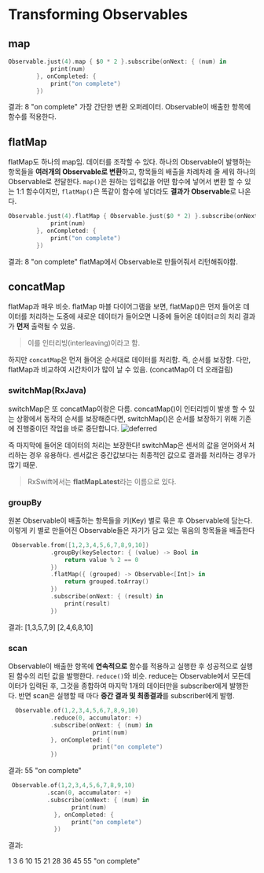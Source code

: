 # Transforming Observables

## map

~~~swift 
Observable.just(4).map { $0 * 2 }.subscribe(onNext: { (num) in
            print(num)
        }, onCompleted: {
            print("on complete")
        })
~~~
결과: 8 "on complete"
가장 간단한 변환 오퍼레이터.
Observable이 배출한 항목에 함수를 적용한다.

## flatMap
flatMap도 하나의 map임. 데이터를 조작할 수 있다. 
하나의 Observable이 발행하는 항목들을 **여러개의 Observable로 변환**하고, 항목들의 배출을 차례차례 줄 세워 하나의 Observable로 전달한다.
```map()```은 원하는 입력값을 어떤 함수에 넣어서 변환 할 수 있는 1:1 함수이지만,
```flatMap()```은 똑같이 함수에 넣더라도 **결과가 Observable**로 나온다.


~~~swift 
Observable.just(4).flatMap { Observable.just($0 * 2) }.subscribe(onNext: { (num) in
            print(num)
        }, onCompleted: {
            print("on complete")
        })
~~~
결과: 8 "on complete"
flatMap에서 Observable로 만들어줘서 리턴해줘야함. 

## concatMap
flatMap과 매우 비슷.
flatMap 마블 다이어그램을 보면, flatMap()은 먼저 들어온 데이터를 처리하는 도중에 새로운 데이터가 들어오면 니중에 들어온 데이터ㄹ의 처리 결과가 **먼저** 출력될 수 있음.
> 이를 인터리빙(interleaving)이라고 함.

하지만 ```concatMap```은 먼저 들어온 순서대로 데이터를 처리함. 즉, 순서를 보장함.
다만, flatMap과 비교하여 시간차이가 많이 날 수 있음. (concatMap이 더 오래걸림)

### switchMap(RxJava)

switchMap은 또 concatMap이랑은 다름.
concatMap()이 인터리빙이 발생 할 수 있는 상황에서 동작의 순서를 보장해준다면, switchMap()은 순서를 보장하기 위해 기존에 진행중이던 작업을 바로 중단합니다. 
![deferred](./images/switchMap.png)


즉 마지막에 들어온 데이터의 처리는 보장한다!
switchMap은 센서의 값을 얻어와서 처리하는 경우 유용하다. 센서값은 중간값보다는 최종적인 값으로 결과를 처리하는 경우가 많기 때문.

> RxSwift에서는 **flatMapLatest**라는 이름으로 있다.

### groupBy
원본 Observable이 배출하는 항목들을 키(Key) 별로 묶은 후 Observable에 담는다. 
이렇게 키 별로 만들어진 Observable들은 자기가 담고 있는 묶음의 항목들을 배출한다
~~~swift
 Observable.from([1,2,3,4,5,6,7,8,9,10])
            .groupBy(keySelector: { (value) -> Bool in
                return value % 2 == 0
            })
            .flatMap({ (grouped) -> Observable<[Int]> in
                return grouped.toArray()
            })
            .subscribe(onNext: { (result) in
                print(result)
            })
~~~

결과: 
[1,3,5,7,9]
[2,4,6,8,10]

### scan
Observable이 배출한 항목에 **연속적으로** 함수를 적용하고 실행한 후 성공적으로 실행된 함수의 리턴 값을 발행한다.
```reduce()```와 비슷. reduce는 Observable에서 모든데이터가 입력된 후, 그것을 종합하여 마지막 1개의 데이터만을 subscriber에게 발행한다.
반면 scan은 실행할 때 마다 **중간 결과 및 최종결과**를 subscriber에게 발행.

~~~swift
  Observable.of(1,2,3,4,5,6,7,8,9,10)
            .reduce(0, accumulator: +)
            .subscribe(onNext: { (num) in
                        print(num)
            }, onCompleted: {
                        print("on complete")
            })
~~~

결과: 55 "on complete"


~~~swift
 Observable.of(1,2,3,4,5,6,7,8,9,10)
           .scan(0, accumulator: +)
           .subscribe(onNext: { (num) in
                  print(num)
             }, onCompleted: {
                  print("on complete")
             })
~~~
결과:

1
3
6
10
15
21
28
36
45
55
"on complete"
